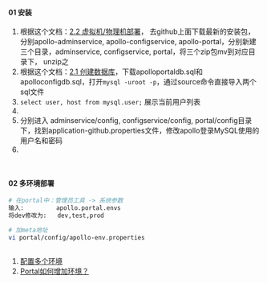 

#### 01 安装

1. 根据这个文档：[2.2 虚拟机/物理机部署](https://ctripcorp.github.io/apollo/#/zh/deployment/distributed-deployment-guide?id=_22-虚拟机物理机部署)， 去github上面下载最新的安装包，分别apollo-adminservice, apollo-configservice, apollo-portal，分别新建三个目录，adminservice, configservice, portal，将三个zip包mv到对应目录下， unzip之
2. 根据这个文档：[2.1 创建数据库](https://ctripcorp.github.io/apollo/#/zh/deployment/distributed-deployment-guide?id=_21-创建数据库)，下载apolloportaldb.sql和apolloconfigdb.sql，打开`mysql -uroot -p`，通过source命令直接导入两个sql文件
3. `select user, host from mysql.user;` 展示当前用户列表
4. 
5. 分别进入 adminservice/config, configservice/config, portal/config目录下，找到application-github.properties文件，修改apollo登录MySQL使用的用户名和密码
6. 

```


```





#### 02 多环境部署

```bash
# 在portal中：管理员工具 -> 系统参数
输入:         apollo.portal.envs
将dev修改为:   dev,test,prod

# 加meta地址
vi portal/config/apollo-env.properties



```





1. [配置多个环境](https://ctripcorp.github.io/apollo/#/zh/deployment/distributed-deployment-guide?id=_1-apolloportalenvs-%e5%8f%af%e6%94%af%e6%8c%81%e7%9a%84%e7%8e%af%e5%a2%83%e5%88%97%e8%a1%a8)
2. [Portal如何增加环境？](https://ctripcorp.github.io/apollo/#/zh/faq/common-issues-in-deployment-and-development-phase?id=_4-portal如何增加环境？)

